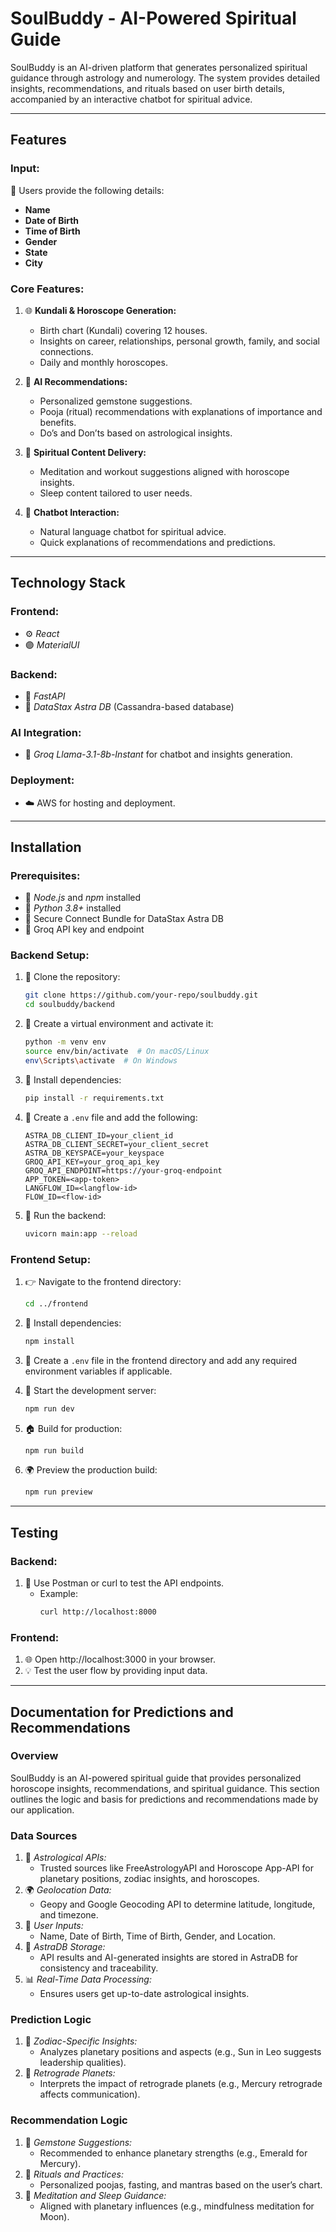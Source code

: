 # SoulBuddy - AI-Powered Spiritual Guide

SoulBuddy is an AI-driven platform that generates personalized spiritual guidance through astrology and numerology. The system provides detailed insights, recommendations, and rituals based on user birth details, accompanied by an interactive chatbot for spiritual advice.

---

## Features

### Input:
📝 Users provide the following details:
- **Name**
- **Date of Birth**
- **Time of Birth**
- **Gender**
- **State**
- **City**

### Core Features:
1. 🌐 **Kundali & Horoscope Generation:**
   - Birth chart (Kundali) covering 12 houses.
   - Insights on career, relationships, personal growth, family, and social connections.
   - Daily and monthly horoscopes.

2. 🔮 **AI Recommendations:**
   - Personalized gemstone suggestions.
   - Pooja (ritual) recommendations with explanations of importance and benefits.
   - Do’s and Don’ts based on astrological insights.

3. 🌿 **Spiritual Content Delivery:**
   - Meditation and workout suggestions aligned with horoscope insights.
   - Sleep content tailored to user needs.

4. 🤖 **Chatbot Interaction:**
   - Natural language chatbot for spiritual advice.
   - Quick explanations of recommendations and predictions.

---

## Technology Stack

### Frontend:
- ⚙️ *React*
- 🟣 *MaterialUI*

### Backend:
- 🤖 *FastAPI*
- 📂 *DataStax Astra DB* (Cassandra-based database)

### AI Integration:
- 🌌 *Groq Llama-3.1-8b-Instant* for chatbot and insights generation.

### Deployment:
- ☁️ AWS for hosting and deployment.

---

## Installation

### Prerequisites:
- 🔄 *Node.js* and *npm* installed
- 🔧 *Python 3.8+* installed
- 📂 Secure Connect Bundle for DataStax Astra DB
- 🌌 Groq API key and endpoint

### Backend Setup:
1. 📂 Clone the repository:
   ```bash
   git clone https://github.com/your-repo/soulbuddy.git
   cd soulbuddy/backend
   ```

2. 💪 Create a virtual environment and activate it:
   ```bash
   python -m venv env
   source env/bin/activate  # On macOS/Linux
   env\Scripts\activate  # On Windows
   ```

3. 🔄 Install dependencies:
   ```bash
   pip install -r requirements.txt
   ```

4. 📂 Create a `.env` file and add the following:
   ```plaintext
   ASTRA_DB_CLIENT_ID=your_client_id
   ASTRA_DB_CLIENT_SECRET=your_client_secret
   ASTRA_DB_KEYSPACE=your_keyspace
   GROQ_API_KEY=your_groq_api_key
   GROQ_API_ENDPOINT=https://your-groq-endpoint
   APP_TOKEN=<app-token>
   LANGFLOW_ID=<langflow-id>
   FLOW_ID=<flow-id>
   ```

5. 🚀 Run the backend:
   ```bash
   uvicorn main:app --reload
   ```

### Frontend Setup:
1. 👉 Navigate to the frontend directory:
   ```bash
   cd ../frontend
   ```

2. 🔄 Install dependencies:
   ```bash
   npm install
   ```

3. 📂 Create a `.env` file in the frontend directory and add any required environment variables if applicable.

4. 🌟 Start the development server:
   ```bash
   npm run dev
   ```

5. 🏠 Build for production:
   ```bash
   npm run build
   ```

6. 🌍 Preview the production build:
   ```bash
   npm run preview
   ```
---

## Testing

### Backend:
1. 🔄 Use Postman or curl to test the API endpoints.
   - Example:
     ```bash
     curl http://localhost:8000
     ```

### Frontend:
1. 🌐 Open http://localhost:3000 in your browser.
2. 💡 Test the user flow by providing input data.

---

## Documentation for Predictions and Recommendations

### Overview
SoulBuddy is an AI-powered spiritual guide that provides personalized horoscope insights, recommendations, and spiritual guidance. This section outlines the logic and basis for predictions and recommendations made by our application.

### Data Sources
1. 🔬 *Astrological APIs:*
   - Trusted sources like FreeAstrologyAPI and Horoscope App-API for planetary positions, zodiac insights, and horoscopes.
2. 🌍 *Geolocation Data:*
   - Geopy and Google Geocoding API to determine latitude, longitude, and timezone.
3. 📝 *User Inputs:*
   - Name, Date of Birth, Time of Birth, Gender, and Location.
4. 📂 *AstraDB Storage:*
   - API results and AI-generated insights are stored in AstraDB for consistency and traceability.
5. 📊 *Real-Time Data Processing:*
   - Ensures users get up-to-date astrological insights.

### Prediction Logic
1. 🌌 *Zodiac-Specific Insights:*
   - Analyzes planetary positions and aspects (e.g., Sun in Leo suggests leadership qualities).
2. 🔮 *Retrograde Planets:*
   - Interprets the impact of retrograde planets (e.g., Mercury retrograde affects communication).

### Recommendation Logic
1. 🔮 *Gemstone Suggestions:*
   - Recommended to enhance planetary strengths (e.g., Emerald for Mercury).
2. 🌟 *Rituals and Practices:*
   - Personalized poojas, fasting, and mantras based on the user’s chart.
3. 🌿 *Meditation and Sleep Guidance:*
   - Aligned with planetary influences (e.g., mindfulness meditation for Moon).


